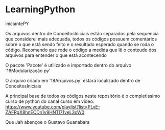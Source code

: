 # LearningPython
iniciantePY

Os arquivos dentro de ConceitosIniciais estão separados pela sequencia que considerei mais adequada,
todos os códigos possuem comentários sobre o que está sendo feito e o resultado esperado quando se roda o código.
Recomendo que rode o código a medida que lê o conteudo dos arquivos para entender o que está acontecendo

O pacote 'Pacote' é utilizado e importado dentro do arquivo '16Modularização.py'

O arquivo criado em '18Arquivos.py' estará localizado dentro de ConceitosIniciais

A principal base de todos os códigos neste repositório é o completissimo curso de python do canal curso em video:
https://www.youtube.com/playlist?list=PLvE-ZAFRgX8hnECDn1v9HNTI71veL3oW0

Que Jah abençoe o Gustavo Guanabara 
